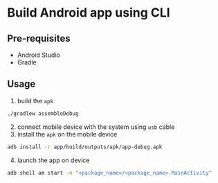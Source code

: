# Build Android app using CLI

## Pre-requisites

- Android Studio
- Gradle

## Usage

1. build the `apk`

```bash
./gradlew assembleDebug
```

2. connect mobile device with the system using `usb` cable
3. install the `apk` on the mobile device

```bash
adb install -r app/build/outputs/apk/app-debug.apk
```

4. launch the app on device

```bash
adb shell am start -n "<package_name>/<package_name>.MainActivity"
```
